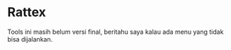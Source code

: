 # Rattex
Tools ini masih belum versi final, beritahu saya kalau ada menu yang tidak bisa dijalankan.
